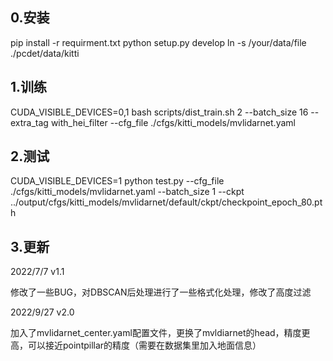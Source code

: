 ## 0.安装

pip install -r requirment.txt
python setup.py develop
ln -s /your/data/file ./pcdet/data/kitti

## 1.训练
CUDA_VISIBLE_DEVICES=0,1 bash scripts/dist_train.sh 2 --batch_size 16 --extra_tag with_hei_filter --cfg_file ./cfgs/kitti_models/mvlidarnet.yaml 


## 2.测试
CUDA_VISIBLE_DEVICES=1 python test.py --cfg_file ./cfgs/kitti_models/mvlidarnet.yaml  --batch_size 1 --ckpt ../output/cfgs/kitti_models/mvlidarnet/default/ckpt/checkpoint_epoch_80.pth

## 3.更新
2022/7/7 v1.1

修改了一些BUG，对DBSCAN后处理进行了一些格式化处理，修改了高度过滤


2022/9/27 v2.0

加入了mvlidarnet_center.yaml配置文件，更换了mvldiarnet的head，精度更高，可以接近pointpillar的精度（需要在数据集里加入地面信息）